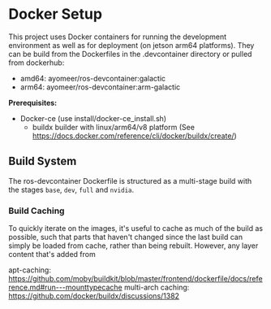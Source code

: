 # Docker Setup

This project uses Docker containers for running the development environment as well as for deployment (on jetson arm64 platforms). They can be build from the Dockerfiles in the .devcontainer directory or pulled from dockerhub:
- amd64: ayomeer/ros-devcontainer:galactic
- arm64: ayomeer/ros-devcontainer:arm-galactic

**Prerequisites:**
- Docker-ce (use install/docker-ce_install.sh)
    - buildx builder with linux/arm64/v8 platform (See https://docs.docker.com/reference/cli/docker/buildx/create/)


## Build System
The ros-devcontainer Dockerfile is structured as a multi-stage build with the stages `base`, `dev`, `full` and `nvidia`. 

### Build Caching
To quickly iterate on the images, it's useful to cache as much of the build as possible, such that parts that haven't changed since the last build can simply be loaded from cache, rather than being rebuilt. However, any layer content that's added from

apt-caching: https://github.com/moby/buildkit/blob/master/frontend/dockerfile/docs/reference.md#run---mounttypecache
multi-arch caching: https://github.com/docker/buildx/discussions/1382


